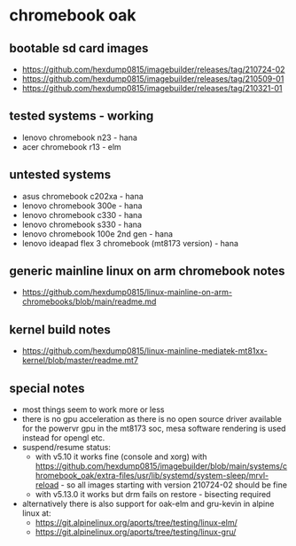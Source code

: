 # chromebook oak

## bootable sd card images

- https://github.com/hexdump0815/imagebuilder/releases/tag/210724-02
- https://github.com/hexdump0815/imagebuilder/releases/tag/210509-01
- https://github.com/hexdump0815/imagebuilder/releases/tag/210321-01

## tested systems - working

- lenovo chromebook n23 - hana
- acer chromebook r13 - elm

## untested systems

- asus chromebook c202xa - hana
- lenovo chromebook 300e - hana
- lenovo chromebook c330 - hana
- lenovo chromebook s330 - hana
- lenovo chromebook 100e 2nd gen - hana
- lenovo ideapad flex 3 chromebook (mt8173 version) - hana

## generic mainline linux on arm chromebook notes

- https://github.com/hexdump0815/linux-mainline-on-arm-chromebooks/blob/main/readme.md

## kernel build notes

- https://github.com/hexdump0815/linux-mainline-mediatek-mt81xx-kernel/blob/master/readme.mt7

## special notes

- most things seem to work more or less
- there is no gpu acceleration as there is no open source driver available for the powervr gpu in the mt8173 soc, mesa software rendering is used instead for opengl etc.
- suspend/resume status:
  - with v5.10 it works fine (console and xorg) with https://github.com/hexdump0815/imagebuilder/blob/main/systems/chromebook_oak/extra-files/usr/lib/systemd/system-sleep/mrvl-reload - so all images starting with version 210724-02 should be fine
  - with v5.13.0 it works but drm fails on restore - bisecting required
- alternatively there is also support for oak-elm and gru-kevin in alpine linux at:
  - https://git.alpinelinux.org/aports/tree/testing/linux-elm/
  - https://git.alpinelinux.org/aports/tree/testing/linux-gru/
